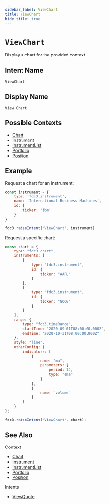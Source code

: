 ```yaml
---
sidebar_label: ViewChart
title: ViewChart
hide_title: true
---
```

# `ViewChart`

Display a chart for the provided context.

## Intent Name

`ViewChart`

## Display Name

`View Chart`

## Possible Contexts

* [Chart](../../context/ref/Chart)
* [Instrument](../../context/ref/Instrument)
* [InstrumentList](../../context/ref/InstrumentList)
* [Portfolio](../../context/ref/Portfolio)
* [Position](../../context/ref/Position)

## Example

Request a chart for an instrument:
```js
const instrument = {
    type: 'fdc3.instrument',
    name: 'International Business Machines',
    id: {
        ticker: 'ibm'
    }
}

fdc3.raiseIntent('ViewChart', instrument)
```

Request a specific chart:

```js
const chart = {
    type: "fdc3.chart",
    instruments: [
        {
            type: "fdc3.instrument",
            id: {
                ticker: "AAPL"
            }
        },
        {
            type: "fdc3.instrument",
            id: {
                ticker: "GOOG"
            }
        }
    ],
    range: {
        type: "fdc3.timeRange",
        startTime: "2020-09-01T08:00:00.000Z",
        endTime: "2020-10-31T08:00:00.000Z"
    },
    style: "line",
    otherConfig: {
        indicators: [
            {
                name: "ma",
                parameters: {
                    period: 14,
                    type: "ema"
                }
            },
            {
                name: "volume"
            }
        ]
    }
};

fdc3.raiseIntent("ViewChart", chart);
```

## See Also

Context

* [Chart](../../context/ref/Chart)
* [Instrument](../../context/ref/Instrument)
* [InstrumentList](../../context/ref/InstrumentList)
* [Portfolio](../../context/ref/Portfolio)
* [Position](../../context/ref/Position)

Intents

* [ViewQuote](ViewQuote)